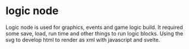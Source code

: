 # logic node
 Logic node is used for graphics, events and game logic build. It required some save, load, run time and other things to run logic blocks. Using the svg to develop html to render as xml with javascript and svelte.